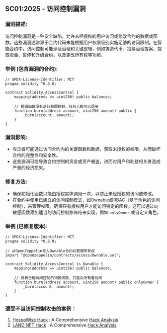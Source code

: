 ## SC01:2025 - 访问控制漏洞 

### 漏洞描述:
访问控制漏洞是一种安全缺陷，允许未经授权的用户访问或修改合约的数据或函数。这些漏洞通常源于合约代码未能根据用户权限级别实施足够的访问限制。在智能合约中，访问控制可能涉及治理和关键逻辑，例如铸造代币、投票治理提案、提取资金、暂停和升级合约，以及更改所有权等功能。

### 举例 (包含漏洞的合约):
```
// SPDX-License-Identifier: MIT
pragma solidity ^0.8.0;

contract Solidity_AccessControl {
    mapping(address => uint256) public balances;

    // 销毁函数没有进行权限控制，任何人都可以调用
    function burn(address account, uint256 amount) public {
        _burn(account, amount);
    }
}
```
### 漏洞影响:
- 攻击者可能通过访问合约内的关键函数和数据，获取未授权的权限，从而破坏合约的完整性和安全性。
- 这些漏洞可能导致合约控制的资金或资产被盗，进而对用户和利益相关者造成严重的经济损失。

### 修复方法:
- 确保初始化函数只能由授权实体调用一次，以防止未经授权的访问或修改。
- 在合约中使用已建立的访问控制模式，如Ownable或RBAC（基于角色的访问控制），来管理权限，确保只有授权用户才能访问特定的函数。这可以通过向敏感函数添加适当的访问控制修饰符来实现，例如 `onlyOwner` 或自定义角色。

### 举例 (已修复版本):
```
// SPDX-License-Identifier: MIT
pragma solidity ^0.8.0;

// 从OpenZeppelin导入Ownable合约以管理所有权
import "@openzeppelin/contracts/access/Ownable.sol";

contract Solidity_AccessControl is Ownable {
    mapping(address => uint256) public balances;

    // 具有合理访问控制的销毁函数，只能由所有者访问
    function burn(address account, uint256 amount) public onlyOwner {
        _burn(account, amount);
    }
}
```

### 遭受不当访问控制攻击的案例：
1. [HospoWise Hack](https://etherscan.io/address/0x952aa09109e3ce1a66d41dc806d9024a91dd5684#code) : A Comprehensive [Hack Analysis](https://blog.solidityscan.com/access-control-vulnerabilities-in-smart-contracts-a31757f5d707)
2. [LAND NFT Hack](https://bscscan.com/address/0x1a62fe088F46561bE92BB5F6e83266289b94C154#code) : A Comprehensive [Hack Analysis](https://blog.solidityscan.com/land-hack-analysis-missing-access-control-66fb9555a3e3)